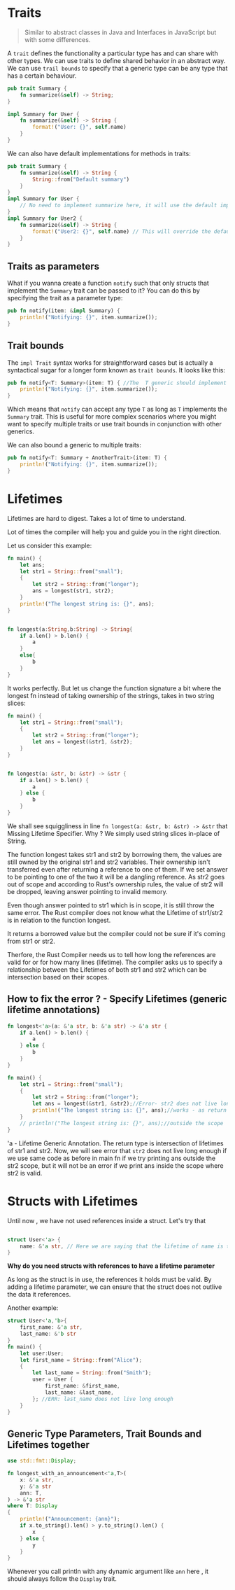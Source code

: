 # Traits

> Similar to abstract classes in Java and Interfaces in JavaScript but with some differences.

A `trait` defines the functionality a particular type has and can share with other types. We can use traits to define shared behavior in an abstract way. We can use `trail bounds` to specify that a generic type can be any type that has a certain behaviour.

```rust
pub trait Summary {
    fn summarize(&self) -> String;
}

impl Summary for User {
    fn summarize(&self) -> String {
        format!("User: {}", self.name)
    }
}
```

We can also have default implementations for methods in traits:

```rust
pub trait Summary {
    fn summarize(&self) -> String {
        String::from("Default summary")
    }
}
impl Summary for User {
    // No need to implement summarize here, it will use the default implementation
}
impl Summary for User2 {
    fn summarize(&self) -> String {
        format!("User2: {}", self.name) // This will override the default implementation
    }
}
```

## Traits as parameters

What if you wanna create a function `notify` such that only structs that implement the `Summary` trait can be passed to it? You can do this by specifying the trait as a parameter type:

```rust
pub fn notify(item: &impl Summary) {
    println!("Notifying: {}", item.summarize());
}
```

## Trait bounds

The `impl Trait` syntax works for straightforward cases but is actually a syntactical sugar for a longer form known as `trait bounds`. It looks like this:

```rust
pub fn notify<T: Summary>(item: T) { //The  T generic should implement the Summary trait and then item is of type T
    println!("Notifying: {}", item.summarize());
}
```

Which means that `notify` can accept any type `T` as long as `T` implements the `Summary` trait. This is useful for more complex scenarios where you might want to specify multiple traits or use trait bounds in conjunction with other generics.

We can also bound a generic to multiple traits:

```rust
pub fn notify<T: Summary + AnotherTrait>(item: T) {
    println!("Notifying: {}", item.summarize());
}
```

# Lifetimes

Lifetimes are hard to digest.
Takes a lot of time to understand.

Lot of times the compiler will help you and guide you in the right direction.

Let us consider this example:

```rust
fn main() {
    let ans;
    let str1 = String::from("small");
    {
        let str2 = String::from("longer");
        ans = longest(str1, str2);
    }
    println!("The longest string is: {}", ans);
}


fn longest(a:String,b:String) -> String{
    if a.len() > b.len() {
        a
    }
    else{
        b
    }
}
```

It works perfectly. But let us change the function signature a bit where the longest fn instead of taking ownership of the strings, takes in two string slices:

```rust
fn main() {
    let str1 = String::from("small");
    {
        let str2 = String::from("longer");
        let ans = longest(&str1, &str2);
    }
}


fn longest(a: &str, b: &str) -> &str {
    if a.len() > b.len() {
        a
    } else {
        b
    }
}
```

We shall see squiggliness in line `fn longest(a: &str, b: &str) -> &str` that Missing Lifetime Specifier.
Why ? We simply used string slices in-place of String.

The function longest takes str1 and str2 by borrowing them, the values are still owned by the original str1 and str2 variables. Their ownership isn't transferred even after returning a reference to one of them. If we set answer to be pointing to one of the two it will be a dangling reference. As str2 goes out of scope and according to Rust's ownership rules, the value of str2 will be dropped, leaving answer pointing to invalid memory.

Even though answer pointed to str1 which is in scope, it is still throw the same error. The Rust compiler does not know what the Lifetime of str1/str2 is in relation to the function longest.

It returns a borrowed value but the compiler could not be sure if it's coming from str1 or str2.

Therfore, the Rust Compiler needs us to tell how long the references are valid for or for how many lines (lifetime).
The compiler asks us to specify a relationship between the Lifetimes of both str1 and str2 which can be intersection based on their scopes.

## How to fix the error ? - Specify Lifetimes (generic lifetime annotations)

```rust
fn longest<'a>(a: &'a str, b: &'a str) -> &'a str {
    if a.len() > b.len() {
        a
    } else {
        b
    }
}

fn main() {
    let str1 = String::from("small");
    {
        let str2 = String::from("longer");
        let ans = longest(&str1, &str2);//Error- str2 does not live long enough
        println!("The longest string is: {}", ans);//works - as return value in ans is intersection of both scopes
    }
    // println!("The longest string is: {}", ans);//outside the scope
}
```

'a - Lifetime Generic Annotation. The return type is intersection of lifetimes of str1 and str2. Now, we will see error that `str2` does not live long enough if we use same code as before in main fn if we try printing ans outside the str2 scope, but it will not be an error if we print ans inside the scope where str2 is valid.

# Structs with Lifetimes

Until now , we have not used references inside a struct. Let's try that

```rust

struct User<'a> {
    name: &'a str, // Here we are saying that the lifetime of name is tied to the lifetime of User
}

```

**Why do you need structs with references to have a lifetime parameter**

As long as the struct is in use, the references it holds must be valid. By adding a lifetime parameter, we can ensure that the struct does not outlive the data it references.

Another example:

```rust
struct User<'a,'b>{
    first_name: &'a str,
    last_name: &'b str
}
fn main() {
    let user:User;
    let first_name = String::from("Alice");
    {
        let last_name = String::from("Smith");
        user = User {
            first_name: &first_name,
            last_name: &last_name,
        }; //ERR: last_name does not live long enough
    }
}
```

## Generic Type Parameters, Trait Bounds and Lifetimes together

```rust
use std::fmt::Display;

fn longest_with_an_announcement<'a,T>(
    x: &'a str,
    y: &'a str
    ann: T,
) -> &'a str
where T: Display
{
    println!("Announcement: {ann}");
    if x.to_string().len() > y.to_string().len() {
        x
    } else {
        y
    }
}
```

Whenever you call println with any dynamic argument like ``ann`` here , it should always follow the ```Display``` trait.